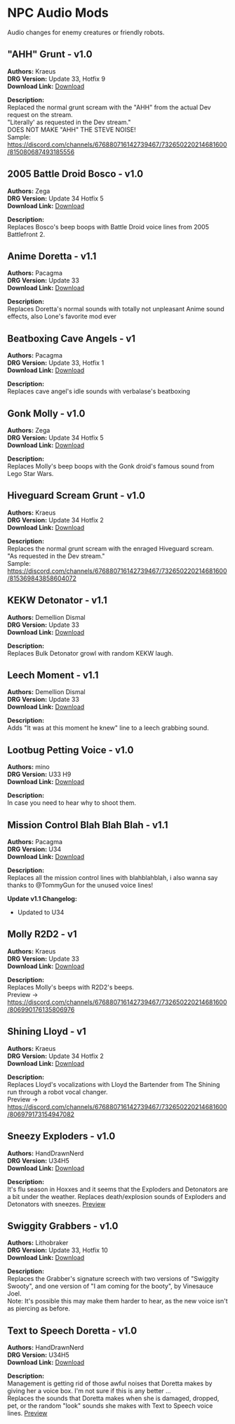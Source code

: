 # NPC Audio Mods

Audio changes for enemy creatures or friendly robots.

<!-- mod list -->

## "AHH" Grunt - v1.0
**Authors:** Kraeus  
**DRG Version:** Update 33, Hotfix 9  
**Download Link:** [Download](https://github.com/ArcticEcho/DRG-Mods/raw/477d325a323555735e851b35af8f9e4664070420/Audio/NPC/AHH%20Grunt%20-%20V1.0%20_P.pak)  

**Description:**  
Replaced the normal grunt scream with the "AHH" from the actual Dev request on the stream.  
"Literally' as requested in the Dev stream."  
DOES NOT MAKE "AHH" THE STEVE NOISE!  
Sample: https://discord.com/channels/676880716142739467/732650220214681600/815080687493185556

## 2005 Battle Droid Bosco - v1.0
**Authors:** Zega  
**DRG Version:** Update 34 Hotfix 5  
**Download Link:** [Download](https://github.com/ArcticEcho/DRG-Mods/raw/306af0ab4ebe64df7a2e6a84c7644c81ea10cf13/Audio/NPC/2005%20Battle%20Droid%20Bosco%20-%20V1.0%20_P.pak)  

**Description:**  
Replaces Bosco's beep boops with Battle Droid voice lines from 2005 Battlefront 2.

## Anime Doretta - v1.1
**Authors:** Pacagma  
**DRG Version:** Update 33  
**Download Link:** [Download](https://github.com/ArcticEcho/DRG-Mods/raw/bb940600b86e6419b90c93f994a655365f416b73/Audio/NPC/Anime%20Doretta%20-%20V1.1%20_P.pak)  

**Description:**  
Replaces Doretta's normal sounds with totally not unpleasant Anime sound effects, also Lone's favorite mod ever

## Beatboxing Cave Angels - v1
**Authors:** Pacagma  
**DRG Version:** Update 33, Hotfix 1  
**Download Link:** [Download](https://github.com/ArcticEcho/DRG-Mods/raw/dd795efc3ba0cf6d1de28dbf1280cb84204855dd/Audio/NPC/Beatboxing%20Cave%20Angels%20-%20V1%20_P.pak)  

**Description:**  
Replaces cave angel's idle sounds with verbalase's beatboxing

## Gonk Molly - v1.0
**Authors:** Zega  
**DRG Version:** Update 34 Hotfix 5  
**Download Link:** [Download](https://github.com/ArcticEcho/DRG-Mods/raw/0c6c6c2a3e170516484f3823eb4c398a9a6249cb/Audio/NPC/Gonk%20Molly%20-%20V1.0%20_P.pak)  

**Description:**  
Replaces Molly's beep boops with the Gonk droid's famous sound from Lego Star Wars.

## Hiveguard Scream Grunt - v1.0
**Authors:** Kraeus  
**DRG Version:** Update 34 Hotfix 2  
**Download Link:** [Download](https://github.com/ArcticEcho/DRG-Mods/raw/07622eda6d77f72af8fd6d8c20fe3c5579829aac/Audio/NPC/Hiveguard%20Scream%20Grunt%20-%20V1.0%20_P.pak)  

**Description:**  
Replaces the normal grunt scream with the enraged Hiveguard scream.  
"As requested in the Dev stream."  
Sample: https://discord.com/channels/676880716142739467/732650220214681600/815369843858604072

## KEKW Detonator - v1.1
**Authors:** Demellion Dismal  
**DRG Version:** Update 33  
**Download Link:** [Download](https://github.com/ArcticEcho/DRG-Mods/raw/51d6ee4e8093f000c9c0fb978a2baeb59a82cc7e/Audio/NPC/KEKW%20Detonator%20-%20V1.1%20_P.pak)  

**Description:**  
Replaces Bulk Detonator growl with random KEKW laugh.

## Leech Moment - v1.1
**Authors:** Demellion Dismal  
**DRG Version:** Update 33  
**Download Link:** [Download](https://github.com/ArcticEcho/DRG-Mods/raw/c717cb42d419d1dc27d9934c76e171743ab2d3b8/Audio/NPC/Leech%20Moment%20-%20V1.1%20_P.pak)  

**Description:**  
Adds "It was at this moment he knew" line to a leech grabbing sound.

## Lootbug Petting Voice - v1.0
**Authors:** mino  
**DRG Version:** U33 H9  
**Download Link:** [Download](https://github.com/ArcticEcho/DRG-Mods/raw/ea750bc965303f78fc7ae56665b91ea0f96fdb6e/Audio/NPC/Lootbug%20Petting%20Voice%20-%20V1.0%20_P.pak)  

**Description:**  
In case you need to hear why to shoot them.

## Mission Control Blah Blah Blah - v1.1
**Authors:** Pacagma  
**DRG Version:** U34  
**Download Link:** [Download](https://github.com/ArcticEcho/DRG-Mods/raw/f10d901280ce507eda92935ebb1b8c871ab2b77c/Audio/NPC/Mission%20Control%20Blah%20Blah%20Blah%20-%20V1.1.zip)  

**Description:**  
Replaces all the mission control lines with blahblahblah, i also wanna say thanks to @TommyGun for the unused voice lines!

**Update v1.1 Changelog:**  
- Updated to U34

## Molly R2D2 - v1
**Authors:** Kraeus  
**DRG Version:** Update 33  
**Download Link:** [Download](https://github.com/ArcticEcho/DRG-Mods/raw/45d4540bc1ac065822487e58659f7dab7e715a7a/Audio/NPC/Molly%20R2D2%20-%20V1%20_P.pak)  

**Description:**  
Replaces Molly's beeps with R2D2's beeps.  
Preview -> https://discord.com/channels/676880716142739467/732650220214681600/806990176135806976

## Shining Lloyd - v1
**Authors:** Kraeus  
**DRG Version:** Update 34 Hotfix 2  
**Download Link:** [Download](https://github.com/ArcticEcho/DRG-Mods/raw/2e07ee80662a345bfdeb1bce8f683f61d82d84e3/Audio/NPC/Shining%20Lloyd%20-%20V1%20_P.pak)  

**Description:**  
Replaces Lloyd's vocalizations with Lloyd the Bartender from The Shining run through a robot vocal changer.  
Preview -> https://discord.com/channels/676880716142739467/732650220214681600/806979173154947082

## Sneezy Exploders - v1.0
**Authors:** HandDrawnNerd  
**DRG Version:** U34H5  
**Download Link:** [Download](https://github.com/ArcticEcho/DRG-Mods/raw/3be7e5b2e22eb9cdc3b9bb4ac5436d0e0e95964e/Audio/NPC/Sneezy%20Exploders%20-%20V1.0%20_P.pak)  

**Description:**  
It's flu season in Hoxxes and it seems that the Exploders and Detonators are a bit under the weather. Replaces death/explosion sounds of Exploders and Detonators with sneezes. [Preview](https://discord.com/channels/676880716142739467/732650220214681600/857666190830862416)

## Swiggity Grabbers - v1.0
**Authors:** Lithobraker  
**DRG Version:** Update 33, Hotfix 10  
**Download Link:** [Download](https://github.com/ArcticEcho/DRG-Mods/raw/3891045dde8a110db3ab3f7f4b060429ccf2d5b1/Audio/NPC/Swiggity%20Grabbers%20-%20V1.0%20_P.pak)  

**Description:**  
Replaces the Grabber's signature screech with two versions of "Swiggity Swooty", and one version of "I am coming for the booty", by Vinesauce Joel.  
Note: It's possible this may make them harder to hear, as the new voice isn't as piercing as before.

## Text to Speech Doretta - v1.0
**Authors:** HandDrawnNerd  
**DRG Version:** U34H5  
**Download Link:** [Download](https://github.com/ArcticEcho/DRG-Mods/raw/f7466b0d9db0fd1c7e64f594e27501eb1282a56d/Audio/NPC/Text%20To%20Speech%20Doretta%20-%20V1.0%20_P.pak)  

**Description:**  
Management is getting rid of those awful noises that Doretta makes by giving her a voice box. I'm not sure if this is any better ...  
Replaces the sounds that Doretta makes when she is damaged, dropped, pet, or the random "look" sounds she makes with Text to Speech voice lines. [Preview](https://discord.com/channels/676880716142739467/732650220214681600/858131745760870420)